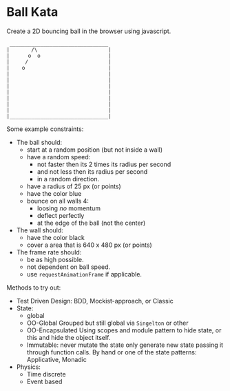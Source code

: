 # Ball Kata

Create a 2D bouncing ball in the browser using javascript.

```
 ________________________________
|       /\                       |
|      o  o                      |
|     /                          |
|    o                           |
|                                |
|                                |
|                                |
|                                |
|                                |
|                                |
|                                |
|________________________________|
```

Some example constraints:

 * The ball should:
    * start at a random position (but not inside a wall)
    * have a random speed:
        * not faster then its 2 times its radius per second
        * and not less then its radius per second
        * in a random direction.
    * have a radius of 25 px (or points)
    * have the color blue
    * bounce on all walls 4:
        * loosing *no* momentum
        * deflect perfectly
        * at the edge of the ball (not the center)
 * The wall should:
    * have the color black
    * cover a area that is 640 x 480 px (or points)
 * The frame rate should:
    * be as high possible.
    * not dependent on ball speed.
    * use `requestAnimationFrame` if applicable.

Methods to try out:
 * Test Driven Design: BDD, Mockist-approach, or Classic
 * State:
    * global
    * OO-Global
        Grouped but still global via `Singelton` or other
    * OO-Encapsulated
        Using scopes and module pattern to hide state, or this and hide the object itself.
    * Immutable:
        never mutate the state only generate new state passing it through function calls.
         By hand or one of the state patterns: Applicative, Monadic
 * Physics:
    * Time discrete
    * Event based